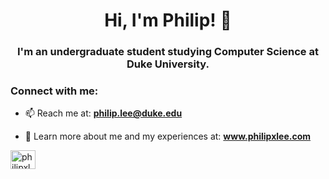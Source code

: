 <h1 align="center">Hi, I'm Philip! 👋 </h1>
<h3 align="center">I'm an undergraduate student studying Computer Science at Duke University.</h3>


<h3 align="left">Connect with me:</h3>

- 📫 Reach me at: **philip.lee@duke.edu**

- 📄 Learn more about me and my experiences at: **www.philipxlee.com**


<p align="left">
<a href="https://www.linkedin.com/in/philipxlee/" target="blank"><img align="center" src="https://raw.githubusercontent.com/rahuldkjain/github-profile-readme-generator/master/src/images/icons/Social/linked-in-alt.svg" alt="philipxlee" height="30" width="40" /></a>
</p>
